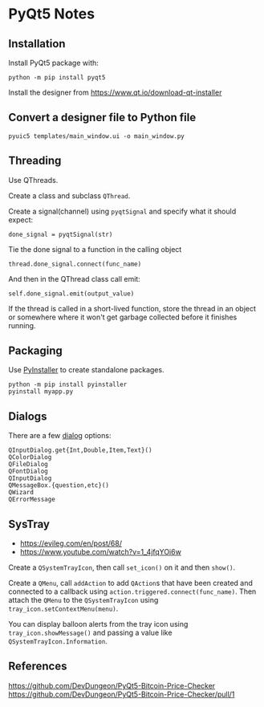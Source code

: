 PyQt5 Notes
===========


Installation
------------

Install PyQt5 package with:

    python -m pip install pyqt5
    
Install the designer from https://www.qt.io/download-qt-installer


Convert a designer file to Python file
--------------------------------------

    pyuic5 templates/main_window.ui -o main_window.py


Threading
---------

Use QThreads.

Create a class and subclass `QThread`.

Create a signal(channel) using `pyqtSignal` and specify what it should expect:

    done_signal = pyqtSignal(str)

Tie the done signal to a function in the calling object

    thread.done_signal.connect(func_name)

And then in the QThread class call emit:

    self.done_signal.emit(output_value)

If the thread is called in a short-lived function, store the thread in
an object or somewhere where it won't get garbage collected before
it finishes running.

Packaging
---------

Use [PyInstaller](https://www.pyinstaller.org/) to create standalone packages.

    python -m pip install pyinstaller
    pyinstall myapp.py
  
Dialogs
-------

There are a few [dialog](https://doc.qt.io/qt-5/qdialog.html) options:

    QInputDialog.get{Int,Double,Item,Text}()
    QColorDialog
    QFileDialog
    QFontDialog
    QInputDialog
    QMessageBox.{question,etc}()
    QWizard
    QErrorMessage


SysTray
-------

- https://evileg.com/en/post/68/
- https://www.youtube.com/watch?v=1_4jfqYOi6w

Create a `QSystemTrayIcon`, then call `set_icon()` on it and then `show()`.

Create a `QMenu`, call `addAction` to add `QAction`s that have been
created and connected to a callback using `action.triggered.connect(func_name)`.
Then attach the `QMenu` to the `QSystemTrayIcon` using `tray_icon.setContextMenu(menu)`.

You can display balloon alerts from the tray icon using `tray_icon.showMessage()` and passing
a value like `QSystemTrayIcon.Information`.

References
----------

https://github.com/DevDungeon/PyQt5-Bitcoin-Price-Checker
https://github.com/DevDungeon/PyQt5-Bitcoin-Price-Checker/pull/1
